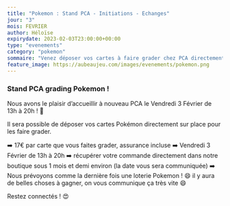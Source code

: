 ```yaml
---
title: "Pokemon : Stand PCA - Initiations - Echanges"
jour: "3"
mois: FEVRIER
author: Héloïse
expirydate: 2023-02-03T23:00:00+00:00
type: "evenements"
category: "pokemon"
sommaire: "Venez déposer vos cartes à faire grader chez PCA directement Au Beau Jeu"
feature_image: https://aubeaujeu.com/images/evenements/pokemon.png
---
```

### Stand PCA grading Pokemon !

Nous avons le plaisir d’accueillir à nouveau PCA le Vendredi 3 Février de 13h à 20h ! 🎉

Il sera possible de déposer vos cartes Pokémon directement sur place pour les faire grader.

➡️ 17€ par carte que vous faites grader, assurance incluse
➡️ Vendredi 3 Février de 13h à 20h
➡️ récupérer votre commande directement dans notre boutique sous 1 mois et demi environ (la date vous sera communiquée)
➡️ Nous prévoyons comme la dernière fois une loterie Pokemon ! 😄 il y aura de belles choses à gagner, on vous communique ça très vite 😄


Restez connectés ! :heart_eyes:

